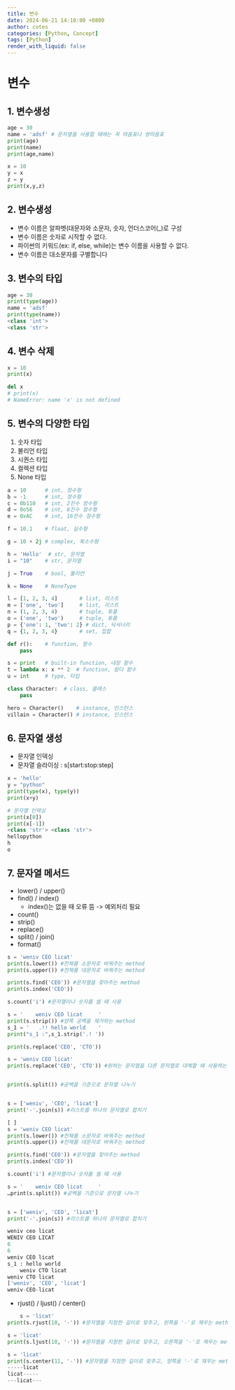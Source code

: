 ```yaml
---
title: 변수 
date: 2024-06-21 14:10:00 +0800
author: cotes
categories: [Python, Concept]
tags: [Python]
render_with_liquid: false
---
```


# 변수

## 1. 변수생성
```python 
age = 30
name = 'adsf' # 문자열을 사용할 때에는 꼭 따옴표나 쌍따옴표
print(age)
print(name)
print(age,name)
```

```python
x = 10
y = x
z = y
print(x,y,z)
```

## 2. 변수생성
- 변수 이름은 알파벳(대문자와 소문자, 숫자, 언더스코어(_)로 구성
- 변수 이름은 숫자로 시작할 수 없다.
- 파이썬의 키워드(ex: if, else, while)는 변수 이름을 사용할 수 없다.
- 변수 이름은 대소문자를 구별합니다

## 3. 변수의 타입
```python
age = 30
print(type(age))
name = 'adsf'
print(type(name))
<class 'int'>
<class 'str'>
```
## 4. 변수 삭제
```python
x = 10
print(x)

del x
# print(x)
# NameError: name 'x' is not defined
```
## 5. 변수의 다양한 타입
1. 숫자 타입
2. 불리언 타입
3. 시퀀스 타입
4. 컬렉션 타입
5. None 타입

```python
a = 10      # int, 정수형
b = -1      # int, 정수형
c = 0b110   # int, 2진수 정수형
d = 0o56    # int, 8진수 정수형
e = 0xAC    # int, 16진수 정수형

f = 10.1    # float, 실수형

g = 10 + 2j # complex, 복소수형

h = 'Hello'  # str, 문자열
i = "10"    # str, 문자열

j = True    # bool, 불리언

k = None    # NoneType

l = [1, 2, 3, 4]       # list, 리스트
m = ['one', 'two']     # list, 리스트
n = (1, 2, 3, 4)       # tuple, 튜플
o = ('one', 'two')     # tuple, 튜플
p = {'one': 1, 'two': 2} # dict, 딕셔너리
q = {1, 2, 3, 4}       # set, 집합

def r():    # function, 함수
    pass

s = print   # built-in function, 내장 함수
t = lambda x: x ** 2  # function, 람다 함수
u = int     # type, 타입

class Character:  # class, 클래스
    pass

hero = Character()    # instance, 인스턴스
villain = Character() # instance, 인스턴스
```
## 6. 문자열 생성
- 문자열 인덱싱
- 문자열 슬라이싱 :  s[start:stop:step]
```python
x = 'hello'
y = "python"
print(type(x), type(y))
print(x+y)

# 문자열 인덱싱
print(x[0])
print(x[-1])
<class 'str'> <class 'str'>
hellopython
h
o
```
## 7. 문자열 메서드
- lower() / upper()
- find() / index()
  - index()는 없을 때 오류 뜸 -> 예외처리 필요
- count()
- strip()
- replace()
- split() / join()
- format()
```python
s = 'weniv CEO licat'
print(s.lower()) #전체를 소문자로 바꿔주는 method
print(s.upper()) #전체를 대문자로 바꿔주는 method

print(s.find('CEO')) #문자열을 찾아주는 method
print(s.index('CEO'))

s.count('i') #문자열이나 숫자를 셀 때 사용

s = '    weniv CEO licat     '
print(s.strip()) #양쪽 공백을 제거하는 method
s_1 = '   .!! hello world    '
print("s_1 :",s_1.strip('.! '))

print(s.replace('CEO', 'CTO'))

s = 'weniv CEO licat'
print(s.replace('CEO', 'CTO')) #원하는 문자열을 다른 문자열로 대체할 때 사용하는 method


print(s.split()) #공백을 기준으로 문자열 나누기


s = ['weniv', 'CEO', 'licat']
print('-'.join(s)) #리스트를 하나의 문자열로 합치기

[ ]
s = 'weniv CEO licat'
print(s.lower()) #전체를 소문자로 바꿔주는 method
print(s.upper()) #전체를 대문자로 바꿔주는 method

print(s.find('CEO')) #문자열을 찾아주는 method
print(s.index('CEO'))

s.count('i') #문자열이나 숫자를 셀 때 사용

s = '    weniv CEO licat     '
…print(s.split()) #공백을 기준으로 문자열 나누기


s = ['weniv', 'CEO', 'licat']
print('-'.join(s)) #리스트를 하나의 문자열로 합치기

weniv ceo licat
WENIV CEO LICAT
6
6
weniv CEO licat
s_1 : hello world
    weniv CTO licat     
weniv CTO licat
['weniv', 'CEO', 'licat']
weniv-CEO-licat
```
- rjust() / ljust() / center()
```python
    s = 'licat'
print(s.rjust(10, '-')) #문자열을 지정한 길이로 맞추고, 왼쪽을 '-'로 채우는 method

s = 'licat'
print(s.ljust(10, '-')) #문자열을 지정한 길이로 맞추고, 오른쪽을 '-'로 채우는 method

s = 'licat'
print(s.center(11, '-')) #문자열을 지정한 길이로 맞추고, 양쪽을 '-'로 채우는 method
-----licat
licat-----
---licat---
```